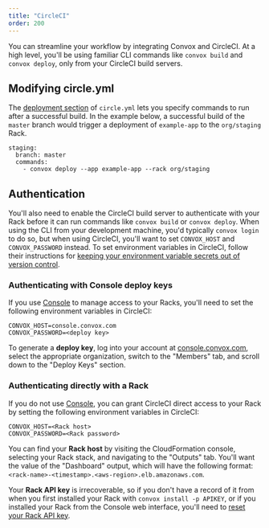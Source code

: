 ```yaml
---
title: "CircleCI"
order: 200
---
```


You can streamline your workflow by integrating Convox and CircleCI. At a high level, you'll be using familiar CLI commands like `convox build` and `convox deploy`, only from your CircleCI build servers.

## Modifying circle.yml

The [deployment section](https://circleci.com/docs/configuration/#deployment) of `circle.yml` lets you specify commands to run after a successful build. In the example below, a successful build of the `master` branch would trigger a deployment of `example-app` to the `org/staging` Rack.

    staging:
      branch: master
      commands:
        - convox deploy --app example-app --rack org/staging

## Authentication

You'll also need to enable the CircleCI build server to authenticate with your Rack before it can run commands like `convox build` or `convox deploy`. When using the CLI from your development machine, you'd typically `convox login` to do so, but when using CircleCI, you'll want to set `CONVOX_HOST` and `CONVOX_PASSWORD` instead. To set environment variables in CircleCI, follow their instructions for [keeping your environment variable secrets out of version control](https://circleci.com/docs/environment-variables/#setting-environment-variables-for-all-commands-without-adding-them-to-git).

### Authenticating with Console deploy keys

If you use [Console](https://console.convox.com/) to manage access to your Racks, you'll need to set the following environment variables in CircleCI:

    CONVOX_HOST=console.convox.com
    CONVOX_PASSWORD=<deploy key>

To generate a **deploy key**, log into your account at [console.convox.com](https://console.convox.com), select the appropriate organization, switch to the "Members" tab, and scroll down to the "Deploy Keys" section.


### Authenticating directly with a Rack

If you do not use [Console](https://console.convox.com/), you can grant CircleCI direct access to your Rack by setting the following environment variables in CircleCI:

    CONVOX_HOST=<Rack host>
    CONVOX_PASSWORD=<Rack password>

You can find your **Rack host** by visiting the CloudFormation console, selecting your Rack stack, and navigating to the "Outputs" tab. You'll want the value of the "Dashboard" output, which will have the following format: `<rack-name>-<timestamp>.<aws-region>.elb.amazonaws.com`.

Your **Rack API key** is irrecoverable, so if you don't have a record of it from when you first installed your Rack with `convox install -p APIKEY`, or if you installed your Rack from the Console web interface, you'll need to [reset your Rack API key](/docs/api-keyroll#roll-rack-api-key-ne-password).
